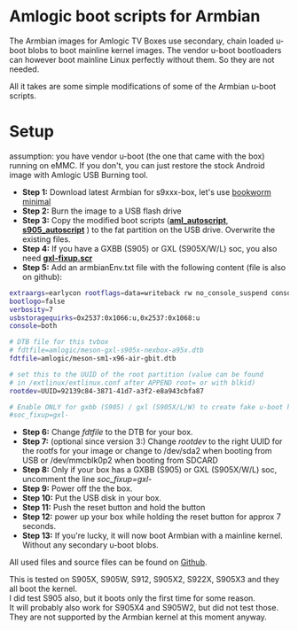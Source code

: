 # Amlogic boot scripts for Armbian

The Armbian images for Amlogic TV Boxes use secondary, chain loaded u-boot blobs to boot mainline kernel images.
The vendor u-boot bootloaders can however boot mainline Linux perfectly without them. So they are not needed.

All it takes are some simple modifications of some of the Armbian u-boot scripts.

# Setup
assumption: you have vendor u-boot (the one that came with the box) running on eMMC. If you don't, you can just restore the stock Android image with Amlogic USB Burning tool.

+ **Step 1:** Download latest Armbian for s9xxx-box, let's use [bookworm minimal](https://dl.armbian.com/aml-s9xx-box/archive/Armbian_23.8.1_Aml-s9xx-box_bookworm_current_6.1.50_minimal.img.xz)  
+ **Step 2:** Burn the image to a USB flash drive  
+ **Step 3:** Copy the modified boot scripts (**[aml_autoscript](https://github.com/devmfc/amlogic-bootscripts-Armbian/blob/main/aml_autoscript)**, **[s905_autoscript](https://github.com/devmfc/amlogic-bootscripts-Armbian/blob/main/s905_autoscript)** ) to the fat partition on the USB drive. Overwrite the existing files.  
+ **Step 4:** If you have a GXBB (S905) or GXL (S905X/W/L) soc, you also need **[gxl-fixup.scr](https://github.com/devmfc/amlogic-bootscripts-Armbian/blob/main/gxl-fixup.scr)**  
+ **Step 5:** Add an armbianEnv.txt file with the following content (file is also on github):  
```bash
extraargs=earlycon rootflags=data=writeback rw no_console_suspend consoleblank=0 fsck.fix=yes fsck.repair=yes net.ifnames=0
bootlogo=false
verbosity=7
usbstoragequirks=0x2537:0x1066:u,0x2537:0x1068:u
console=both

# DTB file for this tvbox
# fdtfile=amlogic/meson-gxl-s905x-nexbox-a95x.dtb
fdtfile=amlogic/meson-sm1-x96-air-gbit.dtb

# set this to the UUID of the root partition (value can be found 
# in /extlinux/extlinux.conf after APPEND root= or with blkid)
rootdev=UUID=92139c84-3871-41d7-a3f2-e8a943cbfa87

# Enable ONLY for gxbb (S905) / gxl (S905X/L/W) to create fake u-boot header
#soc_fixup=gxl-
```
+ **Step 6:** Change *fdtfile* to the DTB for your box.  
+ **Step 7:** (optional since version 3:) Change *rootdev* to the right UUID for the rootfs for your image or change to /dev/sda2 when booting from USB or /dev/mmcblk0p2 when booting from SDCARD  
+ **Step 8:** Only if your box has a GXBB (S905) or GXL (S905X/W/L) soc, uncomment the line *soc_fixup=gxl-*  
+ **Step 9:** Power off the the box.  
+ **Step 10:** Put the USB disk in your box.  
+ **Step 11:** Push the reset button and hold the button  
+ **Step 12:** power up your box while holding the reset button for approx 7 seconds.  
+ **Step 13:** If you're lucky, it will now boot Armbian with a mainline kernel. Without any secondary u-boot blobs.  

All used files and source files can be found on [Github](https://github.com/devmfc/amlogic-bootscripts-Armbian).  
  
This is tested on S905X, S905W, S912, S905X2, S922X, S905X3 and they all boot the kernel.  
I did test S905 also, but it boots only the first time for some reason.  
It will probably also work for S905X4 and S905W2, but did not test those. They are not supported by the Armbian kernel at this moment anyway.

